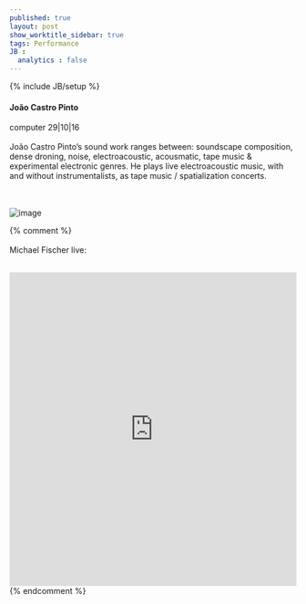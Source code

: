 ```yaml
---
published: true
layout: post
show_worktitle_sidebar: true
tags: Performance
JB :
  analytics : false
---
```


{% include JB/setup %}




<p>
<h4>João Castro Pinto</h4>
computer 29|10|16
<br /><br />
João Castro Pinto’s sound work ranges between: soundscape composition, dense droning, noise, electroacoustic, acousmatic, tape music & experimental electronic genres. He plays live electroacoustic music, with and without instrumentalists, as tape music / spatialization concerts.

<br /><br />
<img src="{{ site.url }}/images/joao_pinto.jpg" alt="image">


{% comment %}
<br /><br />
Michael Fischer live:
<br /><br />
<iframe width="100%" height="550" frameborder="0" allowfullscreen="" webkitallowfullscreen="" src="https://www.youtube.com/embed/PaHuNu9I3O8">
</iframe>
<br />
{% endcomment %}

</p>



